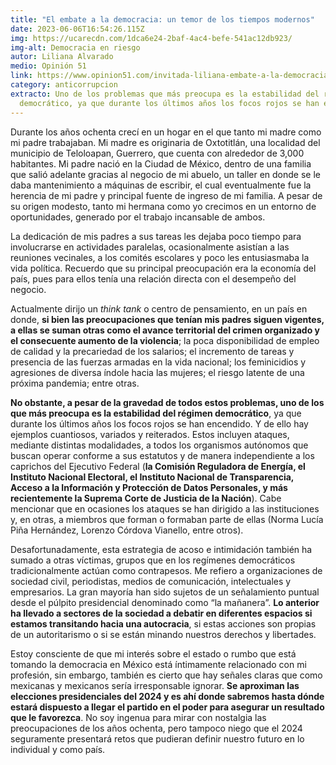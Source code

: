 ```yaml
---
title: "El embate a la democracia: un temor de los tiempos modernos"
date: 2023-06-06T16:54:26.115Z
img: https://ucarecdn.com/1dca6e24-2baf-4ac4-befe-541ac12db923/
img-alt: Democracia en riesgo
autor: Liliana Alvarado
medio: Opinión 51
link: https://www.opinion51.com/invitada-liliana-embate-a-la-democracia/
category: anticorrupcion
extracto: Uno de los problemas que más preocupa es la estabilidad del régimen
  democrático, ya que durante los últimos años los focos rojos se han encendido.
---
```

Durante los años ochenta crecí en un hogar en el que tanto mi madre como mi padre trabajaban. Mi madre es originaria de Oxtotitlán, una localidad del municipio de Teloloapan, Guerrero, que cuenta con alrededor de 3,000 habitantes. Mi padre nació en la Ciudad de México, dentro de una familia que salió adelante gracias al negocio de mi abuelo, un taller en donde se le daba mantenimiento a máquinas de escribir, el cual eventualmente fue la herencia de mi padre y principal fuente de ingreso de mi familia. A pesar de su origen modesto, tanto mi hermana como yo crecimos en un entorno de oportunidades, generado por el trabajo incansable de ambos.

La dedicación de mis padres a sus tareas les dejaba poco tiempo para involucrarse en actividades paralelas, ocasionalmente asistían a las reuniones vecinales, a los comités escolares y poco les entusiasmaba la vida política. Recuerdo que su principal preocupación era la economía del país, pues para ellos tenía una relación directa con el desempeño del negocio.

Actualmente dirijo un *think tank* o centro de pensamiento, en un país en donde, **si bien las preocupaciones que tenían mis padres siguen vigentes, a ellas se suman otras como el avance territorial del crimen organizado y el consecuente aumento de la violencia**; la poca disponibilidad de empleo de calidad y la precariedad de los salarios; el incremento de tareas y presencia de las fuerzas armadas en la vida nacional; los feminicidios y agresiones de diversa índole hacia las mujeres; el riesgo latente de una próxima pandemia; entre otras.

**No obstante, a pesar de la gravedad de todos estos problemas, uno de los que más preocupa es la estabilidad del régimen democrático**, ya que durante los últimos años los focos rojos se han encendido. Y de ello hay ejemplos cuantiosos, variados y reiterados. Estos incluyen ataques, mediante distintas modalidades, a todos los organismos autónomos que buscan operar conforme a sus estatutos y de manera independiente a los caprichos del Ejecutivo Federal (**la Comisión Reguladora de Energía, el Instituto Nacional Electoral, el Instituto Nacional de Transparencia, Acceso a la Información y Protección de Datos Personales, y más recientemente la Suprema Corte de Justicia de la Nación**). Cabe mencionar que en ocasiones los ataques se han dirigido a las instituciones y, en otras, a miembros que forman o formaban parte de ellas (Norma Lucía Piña Hernández, Lorenzo Córdova Vianello, entre otros).

Desafortunadamente, esta estrategia de acoso e intimidación también ha sumado a otras víctimas, grupos que en los regímenes democráticos tradicionalmente actúan como contrapesos. Me refiero a organizaciones de sociedad civil, periodistas, medios de comunicación, intelectuales y empresarios. La gran mayoría han sido sujetos de un señalamiento puntual desde el púlpito presidencial denominado como “la mañanera”. **Lo anterior ha llevado a sectores de la sociedad a debatir en diferentes espacios si estamos transitando hacia una autocracia**, si estas acciones son propias de un autoritarismo o si se están minando nuestros derechos y libertades.

Estoy consciente de que mi interés sobre el estado o rumbo que está tomando la democracia en México está íntimamente relacionado con mi profesión, sin embargo, también es cierto que hay señales claras que como mexicanas y mexicanos sería irresponsable ignorar. **Se aproximan las elecciones presidenciales del 2024 y es ahí donde sabremos hasta dónde estará dispuesto a llegar el partido en el poder para asegurar un resultado que le favorezca**. No soy ingenua para mirar con nostalgia las preocupaciones de los años ochenta, pero tampoco niego que el 2024 seguramente presentará retos que pudieran definir nuestro futuro en lo individual y como país.
